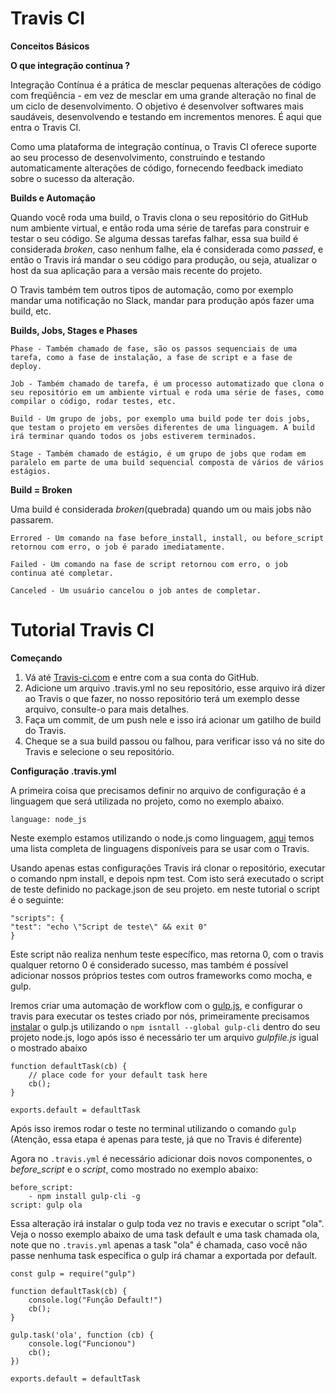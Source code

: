 # Travis CI

**Conceitos Básicos**

**O que integração contínua ?**

Integração Contínua é a prática de mesclar pequenas alterações de código com freqüência - em vez de mesclar em uma grande alteração no final de um ciclo de desenvolvimento. O objetivo é desenvolver softwares mais saudáveis, desenvolvendo e testando em incrementos menores. É aqui que entra o Travis CI.

Como uma plataforma de integração contínua, o Travis CI oferece suporte ao seu processo de desenvolvimento, construindo e testando automaticamente alterações de código, fornecendo feedback imediato sobre o sucesso da alteração.

**Builds e Automação**

Quando você roda uma build, o Travis clona o seu repositório do GitHub num ambiente virtual, e então roda uma série de tarefas para construir e testar o seu código. Se alguma dessas tarefas falhar, essa sua build é considerada _broken_, caso nenhum falhe, ela é considerada como _passed_, e então o Travis irá mandar o seu código para produção, ou seja, atualizar o host da sua aplicação para a versão mais recente do projeto.

O Travis também tem outros tipos de automação, como por exemplo mandar uma notificação no Slack, mandar para produção após fazer uma build, etc.

**Builds, Jobs, Stages e Phases**

    Phase - Também chamado de fase, são os passos sequenciais de uma tarefa, como a fase de instalação, a fase de script e a fase de deploy.

    Job - Também chamado de tarefa, é um processo automatizado que clona o seu repositório em um ambiente virtual e roda uma série de fases, como compilar o código, rodar testes, etc.

    Build - Um grupo de jobs, por exemplo uma build pode ter dois jobs, que testam o projeto em versões diferentes de uma linguagem. A build irá terminar quando todos os jobs estiverem terminados.

    Stage - Também chamado de estágio, é um grupo de jobs que rodam em paralelo em parte de uma build sequencial composta de vários de vários estágios.

**Build = Broken**

Uma build é considerada _broken_(quebrada) quando um ou mais jobs não passarem.

    Errored - Um comando na fase before_install, install, ou before_script retornou com erro, o job é parado imediatamente.

    Failed - Um comando na fase de script retornou com erro, o job continua até completar.

    Canceled - Um usuário cancelou o job antes de completar.

# Tutorial Travis CI

**Começando**

1. Vá até [Travis-ci.com](https://travis-ci.com/) e entre com a sua conta do GitHub.
2. Adicione um arquivo .travis.yml no seu repositório, esse arquivo irá dizer ao Travis o que fazer, no nosso repositório terá um exemplo desse arquivo, consulte-o para mais detalhes.
3. Faça um commit, de um push nele e isso irá acionar um gatilho de build do Travis.
4. Cheque se a sua build passou ou falhou, para verificar isso vá no site do Travis e selecione o seu repositório.

**Configuração .travis.yml**

A primeira coisa que precisamos definir no arquivo de configuração é a linguagem que será utilizada no projeto, como no exemplo abaixo.

    language: node_js

Neste exemplo estamos utilizando o node.js como linguagem, [aqui](https://docs.travis-ci.com/user/languages/) temos uma lista completa de linguagens disponíveis para se usar com o Travis.

Usando apenas estas configurações Travis irá clonar o repositório, executar o comando npm install, e depois npm test. Com isto será executado o script de teste definido no package.json de seu projeto. em neste tutorial o script é o seguinte:

    "scripts": {
    "test": "echo \"Script de teste\" && exit 0"
    }

Este script não realiza nenhum teste específico, mas retorna 0, com o travis qualquer retorno 0 é considerado sucesso, mas também é possível adicionar nossos próprios testes com outros frameworks como mocha, e gulp.

Iremos criar uma automação de workflow com o [gulp.js](https://gulpjs.com/), e configurar o travis para executar os testes criado por nós, primeiramente precisamos [instalar](https://gulpjs.com/docs/en/getting-started/quick-start) o gulp.js utilizando o ```npm isntall --global gulp-cli``` dentro do seu projeto node.js, logo após isso é necessário ter um arquivo _gulpfile.js_ igual o mostrado abaixo
    
    function defaultTask(cb) {
        // place code for your default task here
        cb();
    }

    exports.default = defaultTask

Após isso iremos rodar o teste no terminal utilizando o comando ```gulp``` (Atenção, essa etapa é apenas para teste, já que no Travis é diferente)

Agora no ```.travis.yml``` é necessário adicionar dois novos componentes, o _before\_script_ e o _script_, como mostrado no exemplo abaixo:

    before_script:
        - npm install gulp-cli -g
    script: gulp ola

Essa alteração irá instalar o gulp toda vez no travis e executar o script "ola". Veja o nosso exemplo abaixo de uma task default e uma task chamada ola, note que no ```.travis.yml``` apenas a task "ola" é chamada, caso você não passe nenhuma task específica o gulp irá chamar a exportada por default.

    const gulp = require("gulp")

    function defaultTask(cb) {
        console.log("Função Default!")
        cb();
    }

    gulp.task('ola', function (cb) {
        console.log("Funcionou")
        cb();
    })

    exports.default = defaultTask